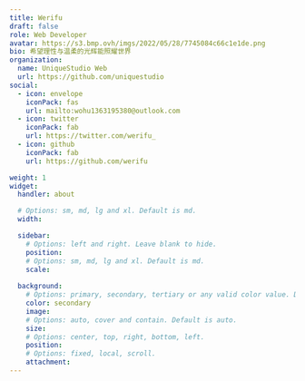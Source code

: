 ```yaml
---
title: Werifu
draft: false
role: Web Developer
avatar: https://s3.bmp.ovh/imgs/2022/05/28/7745084c66c1e1de.png
bio: 希望理性与温柔的光辉能照耀世界
organization:
  name: UniqueStudio Web
  url: https://github.com/uniquestudio
social:
  - icon: envelope
    iconPack: fas
    url: mailto:wohu1363195380@outlook.com
  - icon: twitter
    iconPack: fab
    url: https://twitter.com/werifu_
  - icon: github
    iconPack: fab
    url: https://github.com/werifu

weight: 1
widget:
  handler: about

  # Options: sm, md, lg and xl. Default is md.
  width:

  sidebar:
    # Options: left and right. Leave blank to hide.
    position:
    # Options: sm, md, lg and xl. Default is md.
    scale:
  
  background:
    # Options: primary, secondary, tertiary or any valid color value. Default is primary.
    color: secondary
    image:
    # Options: auto, cover and contain. Default is auto.
    size:
    # Options: center, top, right, bottom, left.
    position:
    # Options: fixed, local, scroll.
    attachment: 
---
```


